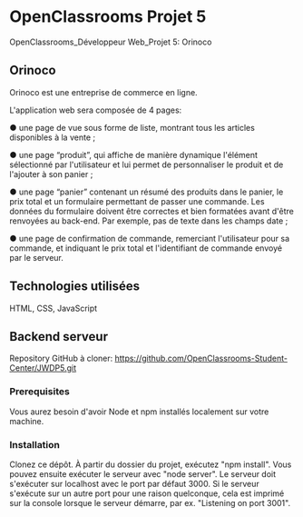 # OpenClassrooms Projet 5
OpenClassrooms_Développeur Web_Projet 5: Orinoco



## Orinoco
Orinoco est une entreprise de commerce en ligne. 

L'application web sera composée de 4 pages:

● une page de vue sous forme de liste, montrant tous les articles disponibles à la vente ;

● une page “produit”, qui affiche de manière dynamique l'élément sélectionné par l'utilisateur et lui permet de personnaliser le produit et de l'ajouter à son panier ;

● une page “panier” contenant un résumé des produits dans le panier, le prix total et un formulaire permettant de passer une commande. Les données du formulaire doivent être correctes et bien formatées avant d'être renvoyées au back-end. Par exemple, pas de texte dans les champs date ;

● une page de confirmation de commande, remerciant l'utilisateur pour sa commande, et indiquant le prix total et l'identifiant de commande envoyé par le serveur.


## Technologies utilisées
HTML, CSS, JavaScript


## Backend serveur
Repository GitHub à cloner: https://github.com/OpenClassrooms-Student-Center/JWDP5.git

### Prerequisites
Vous aurez besoin d'avoir Node et npm installés localement sur votre machine.

### Installation
Clonez ce dépôt. À partir du dossier du projet, exécutez "npm install". Vous pouvez ensuite exécuter le serveur avec "node server". Le serveur doit s'exécuter sur localhost avec le port par défaut 3000. Si le serveur s'exécute sur un autre port pour une raison quelconque, cela est imprimé sur la console lorsque le serveur démarre, par ex. "Listening on port 3001".


